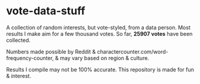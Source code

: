 # vote-data-stuff
A collection of random interests, but vote-styled, from a data person. Most results I make aim for a few thousand votes. So far, **25907 votes** have been collected.

Numbers made possible by Reddit & charactercounter.com/word-frequency-counter, & may vary based on region & culture.

Results I compile may not be 100% accurate. This repository is made for fun & interest.

